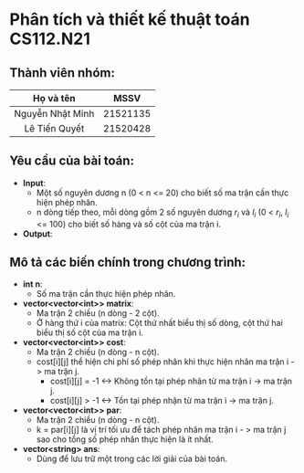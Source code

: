 # Phân tích và thiết kế thuật toán CS112.N21
## Thành viên nhóm: ##
|     Họ và tên     |    MSSV    |
| :---------------: | :--------: |
| Nguyễn Nhật Minh  | 21521135   |
| Lê Tiến Quyết     | 21520428   |
## Yêu cầu của bài toán:  
- **Input**: 
  - Một số nguyên dương n (0 < n <= 20) cho biết số ma trận cần thực hiện phép nhân.  
  - n dòng tiếp theo, mỗi dòng gồm 2 số nguyên dương $r_i$ và $l_i$ (0 < $r_i$, $l_i$ <= 100) cho biết số hàng và số cột của ma trận i.
- **Output**:  
## Mô tả các biến chính trong chương trình:  
- **int n**:   
  - Số ma trận cần thực hiện phép nhân.
- **vector<vector\<int\>> matrix**:  
  - Ma trận 2 chiều (n dòng - 2 cột).  
  - Ở hàng thứ i của matrix: Cột thứ nhất biểu thị số dòng, cột thứ hai biểu thị số cột của ma trận i.
- **vector<vector\<int\>> cost**:  
  - Ma trận 2 chiều (n dòng - n cột).  
  - cost[i][j] thể hiện chi phí số phép nhân khi thực hiện nhân ma trận i -> ma trận j.  
    - cost[i][j] = -1 <-> Không tồn tại phép nhân từ ma trận i -> ma trận j.  
    - cost[i][j] > -1 <-> Tồn tại phép nhận từ ma trận i -> ma trận j.  
- **vector<vector\<int\>> par**:  
  - Ma trận 2 chiều (n dòng - n cột).  
  - k = par[i][j] là vị trí tối ưu để tách phép nhân ma trận i - > ma trận j sao cho tổng số phép nhân thực hiện là ít nhất.  
- **vector\<string\> ans**:  
  - Dùng để lưu trữ một trong các lời giải của bài toán.  
 
